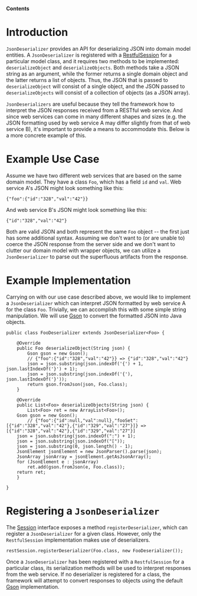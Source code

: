 **Contents**


# Introduction #

`JsonDeserializer` provides an API for deserializing JSON into domain model entities. A `JsonDeserializer` is registered with a [RestfulSession](http://code.google.com/p/infinitum-framework/wiki/Session#RestfulSession) for a particular model class, and it requires two methods to be implemented: `deserializeObject` and `deserializeObjects`. Both methods take a JSON string as an argument, while the former returns a single domain object and the latter returns a list of objects. Thus, the JSON that is passed to `deserializeObject` will consist of a single object, and the JSON passed to `deserializeObjects` will consist of a collection of objects (as a JSON array).

`JsonDeserializers` are useful because they tell the framework how to interpret the JSON responses received from a RESTful web service. And since web services can come in many different shapes and sizes (e.g. the JSON formatting used by web service A may differ slightly from that of web service B), it's important to provide a means to accommodate this. Below is a more concrete example of this.

# Example Use Case #

Assume we have two different web services that are based on the same domain model. They have a class `Foo`, which has a field `id` and `val`. Web service A's JSON might look something like this:

```
{"foo":{"id":"328","val":"42"}}
```

And web service B's JSON might look something like this:

```
{"id":"328","val":"42"}
```

Both are valid JSON and both represent the same `Foo` object -- the first just has some additional syntax. Assuming we don't want to (or are unable to) coerce the JSON response from the server side and we don't want to clutter our domain model with wrapper objects, we can utilize a `JsonDeserializer` to parse out the superfluous artifacts from the response.

# Example Implementation #

Carrying on with our use case described above, we would like to implement a `JsonDeserializer` which can interpret JSON formatted by web service A for the class `Foo`. Trivially, we can accomplish this with some simple string manipulation. We will use [Gson](http://code.google.com/p/google-gson/) to convert the formatted JSON into Java objects.

```
public class FooDeserializer extends JsonDeserializer<Foo> {

    @Override
    public Foo deserializeObject(String json) {
        Gson gson = new Gson();
        // {"foo":{"id":"328","val":"42"}} => {"id":"328","val":"42"}
        json = json.substring(json.indexOf('{') + 1, json.lastIndexOf('}') + 1);
        json = json.substring(json.indexOf('{'), json.lastIndexOf('}'));
        return gson.fromJson(json, Foo.class);
    }

    @Override
    public List<Foo> deserializeObjects(String json) {
        List<Foo> ret = new ArrayList<Foo>();
	Gson gson = new Gson();
        // {"foo":{"id":null,"val":null},"fooSet":[{"id":"328","val":"42"},{"id":"329","val":"27"}]} => [{"id":"328","val":"42"},{"id":"329","val":"27"}]
	json = json.substring(json.indexOf(":") + 1);
	json = json.substring(json.indexOf("["));
	json = json.substring(0, json.length() - 1);
	JsonElement jsonElement = new JsonParser().parse(json);
	JsonArray jsonArray = jsonElement.getAsJsonArray();
	for (JsonElement e : jsonArray)
	    ret.add(gson.fromJson(e, Foo.class));
	return ret;
    }

}
```

# Registering a `JsonDeserializer` #

The [Session](Session.md) interface exposes a method `registerDeserializer`, which can register a `JsonDeserializer` for a given class. However, only the `RestfulSession` implementation makes use of deserializers.

```
restSession.registerDeserializer(Foo.class, new FooDeserializer());
```

Once a `JsonDeserializer` has been registered with a `RestfulSession` for a particular class, its serialization methods will be used to interpret responses from the web service. If no deserializer is registered for a class, the framework will attempt to convert responses to objects using the default [Gson](http://code.google.com/p/google-gson/) implementation.